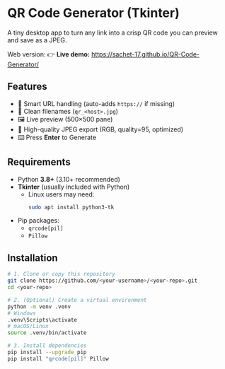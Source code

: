 # QR Code Generator (Tkinter)

A tiny desktop app to turn any link into a crisp QR code you can preview and save as a JPEG.

Web version: 👉 **Live demo:** https://sachet-17.github.io/QR-Code-Generator/

## Features
- 🔗 Smart URL handling (auto-adds `https://` if missing)
- 🧾 Clean filenames (`qr_<host>.jpg`)
- 🖼️ Live preview (500×500 pane)
- 💾 High-quality JPEG export (RGB, quality=95, optimized)
- ⌨️ Press **Enter** to Generate

## Requirements
- Python **3.8+** (3.10+ recommended)
- **Tkinter** (usually included with Python)
  - Linux users may need:  
    ```bash
    sudo apt install python3-tk
    ```
- Pip packages:  
  - `qrcode[pil]`  
  - `Pillow`

## Installation
```bash
# 1. Clone or copy this repository
git clone https://github.com/<your-username>/<your-repo>.git
cd <your-repo>

# 2. (Optional) Create a virtual environment
python -m venv .venv
# Windows
.venv\Scripts\activate
# macOS/Linux
source .venv/bin/activate

# 3. Install dependencies
pip install --upgrade pip
pip install "qrcode[pil]" Pillow
